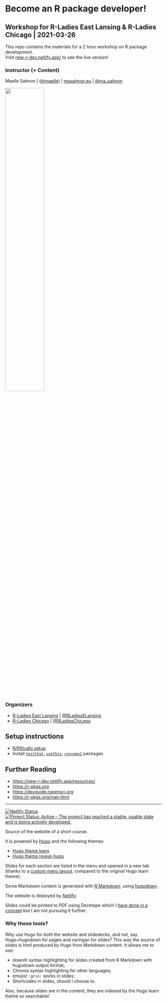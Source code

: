 
# Become an R package developer!
## Workshop for R-Ladies East Lansing & R-Ladies Chicago | 2021-03-26

This repo contains the materials for a 2 hour workshop on R package development. <br>
Visit [new-r-dev.netlify.app/](https://new-r-dev.netlify.app) to see the live version!

### Instructor (+ Content)
Maelle Salmon | ([@maelle](//github.com/maelle)) | [masalmon.eu](https://masalmon.eu) | [@ma_salmon](//twitter.com/ma_salmon)

<img src="https://user-images.githubusercontent.com/8397074/110816176-1ae75300-8259-11eb-8376-b678ee6bdf29.png" width="50%">

### Organizers
- [R-Ladies East Lansing](//github.com/rladies-eastlansing) | [@RLadiesELansing](//twitter.com/RLadiesELansing)
- [R-Ladies Chicago](//github.com/rladies-chicago) | [@RLadiesChicago](//twitter.com/RLadiesChicago)

## Setup instructions
- [R/RStudio setup](https://github.com/rladies-eastlansing/meetup-presentations/blob/master/presentations/R_Rstudio_setup_instructions.md)
- Install [`testthat`](https://github.com/r-lib/testthat), [`usethis`](https://cran.r-project.org/web/packages/usethis/index.html), [`roxygen2`](https://cran.r-project.org/web/packages/roxygen2/vignettes/roxygen2.html) packages

## Further Reading
* https://new-r-dev.netlify.app/resources/
* https://r-pkgs.org
* https://devguide.ropensci.org
* https://r-pkgs.org/man.html

***

<!-- badges: start -->
[![Netlify Status](https://api.netlify.com/api/v1/badges/f22fafc1-d0ad-4953-9a19-fec35f797777/deploy-status)](https://app.netlify.com/sites/new-r-dev/deploys)
[![Project Status: Active – The project has reached a stable, usable state and is being actively developed.](https://www.repostatus.org/badges/latest/active.svg)](https://www.repostatus.org/#active)
<!-- badges: end -->

Source of the website of a short course.

It is powered by [Hugo](https://gohugo.io/) and the following themes:

* [Hugo theme learn](https://github.com/matcornic/hugo-theme-learn)
* [Hugo theme reveal-hugo](https://github.com/dzello/reveal-hugo)

Slides for each section are listed in the menu and opened in a new tab (thanks to a [custom menu layout](/blob/master/layouts/partials/menu.html), compared to the original Hugo learn theme).

Some Markdown content is generated with [R Markdown](https://rmarkdown.rstudio.com/), using [hugodown](https://github.com/r-lib/hugodown/).

The website is deployed by [Netlify](https://www.netlify.com/).

Slides could be printed to PDF using Decktape which I [have done in a concept](https://github.com/maelle/test-course-site) but I am not pursuing it further.

### Why these tools?

Why use Hugo for both the website and slidedecks, and not, say Hugo+hugodown for pages and xaringan for slides?
This way the source of slides is html produced by Hugo from Markdown content.
It allows me to use:

* downlit syntax highlighting for slides created from R Markdown with hugodown output format;
* Chroma syntax highlighting for other languages;
* emojis! `:grin:` works in slides;
* Shortcodes in slides, should I choose to.

Also, because slides are in the content, they are indexed by the Hugo learn theme so searchable!

